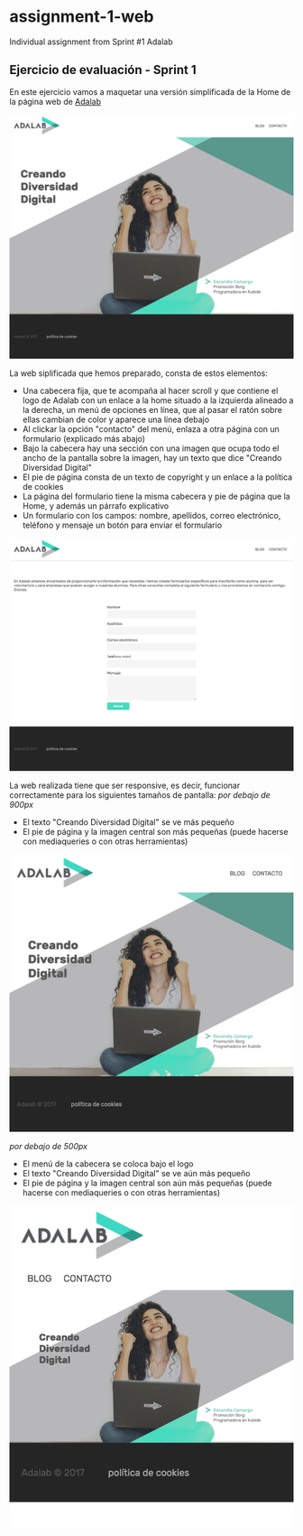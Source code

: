 # assignment-1-web
Individual assignment from Sprint #1 Adalab

## Ejercicio de evaluación - Sprint 1

En este ejercicio vamos a maquetar una versión simplificada de la Home de la página web de [Adalab](https://www.adalab.es)

![imagen home](/img/desktop.png)

La web siplificada que hemos preparado, consta de estos elementos:
- Una cabecera fija, que te acompaña al hacer scroll y que contiene
el logo de Adalab con un enlace a la home situado a la izquierda
alineado a la derecha, un menú de opciones en línea, que al pasar el ratón sobre ellas cambian de color y aparece una línea debajo
- Al clickar la opción "contacto" del menú, enlaza a otra página con un formulario (explicado más abajo)
- Bajo la cabecera hay una sección con una imagen que ocupa todo el ancho de la pantalla
sobre la imagen, hay un texto que dice "Creando Diversidad Digital"
- El pie de página consta de un texto de copyright y un enlace a la política de cookies
- La página del formulario tiene la misma cabecera y pie de página que la Home, y además
un párrafo explicativo
- Un formulario con los campos: nombre, apellidos, correo electrónico, teléfono y mensaje
un botón para enviar el formulario

![imagen formulario](/img/form.png)

La web realizada tiene que ser responsive, es decir, funcionar correctamente para los siguientes tamaños de pantalla:
*por debajo de 900px*
- El texto "Creando Diversidad Digital" se ve más pequeño
- El pie de página y la imagen central son más pequeñas (puede hacerse con mediaqueries o con otras herramientas)

![imagen tablet](/img/tablet.png)

*por debajo de 500px*
- El menú de la cabecera se coloca bajo el logo
- El texto "Creando Diversidad Digital" se ve aún más pequeño
- El pie de página y la imagen central son aún más pequeñas (puede hacerse con mediaqueries o con otras herramientas)

![imagen mobile](/img/mobile.png)
